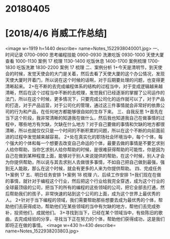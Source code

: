 # 20180405


# [2018/4/6 肖威工作总结]
<image w=1919 h=1440 describe= name=Notes_1522938040001.jpg>
一、时间记录
0700-0900 思考编程技能
0900-0930 洗漱吃饭
0930-1000 天使大厦查看
1000-1130 案例 17 梳理
1130-1400 吃饭休息
1400-1700 案例梳理
1700-1830 吃饭洗漱
1830-2200 案例 17 梳理
二、案例分析
1+今天是清明节，到天使会的时候，发觉天使会的大门是关着，然后去看了天使大厦的这个办公情况，发现天使大厦时开着门，所以说在这个时候的话啊，对于后期要处理的问题，也变得更清晰起来。
2+在不断的去完成编程体系的结构的过程当中，对于变成逻辑越来越清晰，然后在这个过程当中不断的去梳理，发觉我们已经逐渐的掌握了公司运作的法门，所以在这个时候，更多情况下，只要完成公司化的运作就可以了，对于产品的打造，对于产品运营，对于公司化的管理，通过这三件事情就会非常好的依靠公司的行为和产品，在任何地方都能够很自如的生存下来。
三、自我反思
1+首先在当下这个阶段，我非常清晰的知道我在做什么，然后我也知道我自己在做事情的过程中，哪些地方有欠缺，欠缺在什么地方？对于自己要做的事情和欠缺的地方都很清晰，所以也就仅仅只是一个时间的不断积累的问题，所以在这个不断的向前面前进的过程中发觉越来越容易。
2+处在真实化的职场社会环境当中，每个个体，每个强大的个体和每一个想要去改变自己命运的个体，最要去做的事情是不要乞求别人给你帮助，当你乞求别人给你帮助的时候，是很难获得帮助的可能性，你是因为自己在做到某种程度上面，能够对于别人来说提供的帮助，在这个时候，别人才会为你提供帮助，所以说与其去求别人去做很多事情，不如自己把自己做到最强，强到无人能敌，那么在这个时候，就会有更多的人来为你提供帮助。
四、完成任务
1+案例 17
五、明日任务安排
1+案例 18 梳理
六、后续工作安排
1+我们现在在做的事情，就针对于编程这个行业，然后把这个行业给我完全穿透，成为这个行业的全球最顶级的公司，把当下的所有的编程的这些领域的公司，把它全部去打通，然后帮助我们的孩子，非常快速的站到这个公司的上面，成为这个世界上最优秀的人。
2+针对于当下编程的领域，我们需要帮助那些想要去成为最优秀的个体，帮助他们去获得成功，帮助他们在某些领域的当中有欠缺的地方，帮他们去完成弥补，投资他们，成就他们。
3+寻找到当下，已经在某个领域当中，有些陈旧的歌曲，去完成经验的分享，寻找当下正在努力的个体，帮助他们获得成功，这是我们即将正在做的事情。
<image w=430 h=430 describe= name=Notes_1522938203803.jpg>
